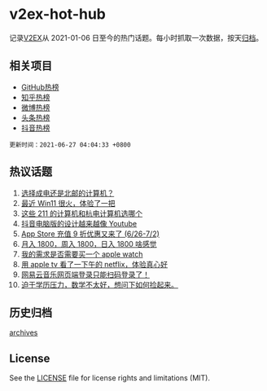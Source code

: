 # v2ex-hot-hub

 记录[V2EX](https://www.v2ex.com/)从 2021-01-06 日至今的热门话题。每小时抓取一次数据，按天[归档](archives)。
 
 ## 相关项目

- [GitHub热榜](https://github.com/snaildev/github-hot-hub)
- [知乎热榜](https://github.com/snaildev/zhihu-hot-hub)
- [微博热榜](https://github.com/snaildev/weibo-hot-hub)
- [头条热榜](https://github.com/snaildev/toutiao-hot-hub)
- [抖音热榜](https://github.com/snaildev/douyin-hot-hub)


 `更新时间：2021-06-27 04:04:33 +0800`

## 热议话题

1. [选择成电还是北邮的计算机？](https://www.v2ex.com/t/785907)
1. [最近 Win11 很火，体验了一把](https://www.v2ex.com/t/785901)
1. [这些 211 的计算机和杭电计算机选哪个](https://www.v2ex.com/t/785919)
1. [抖音电脑版的设计越来越像 Youtube](https://www.v2ex.com/t/785875)
1. [App Store 充值 9 折优惠又来了 (6/26-7/2)](https://www.v2ex.com/t/785955)
1. [月入 1800，周入 1800，日入 1800 啥感觉](https://www.v2ex.com/t/785996)
1. [我的需求是否需要买一个 apple watch](https://www.v2ex.com/t/785929)
1. [用 apple tv 看了一下午的 netflix，体验真心好](https://www.v2ex.com/t/785984)
1. [网易云音乐网页端登录只能扫码登录了！](https://www.v2ex.com/t/785880)
1. [迫于学历压力，数学不太好，想问下如何捡起来。](https://www.v2ex.com/t/785874)

## 历史归档

[archives](archives)

## License

See the [LICENSE](LICENSE) file for license rights and limitations (MIT).
